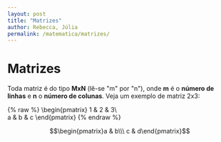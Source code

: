 ```yaml
---
layout: post
title: "Matrizes"
author: Rebecca, Júlia
permalink: /matematica/matrizes/
---
```

# Matrizes
Toda matriz é do tipo **MxN** (lê-se "m" por "n"), onde **m** é o __número de linhas__ e **n** o __número de colunas__. Veja um exemplo de matriz 2x3:

{% raw %}
\begin{pmatrix}
1 & 2 & 3\\\
a & b & c
\end{pmatrix}
{% endraw %}

$$\begin{pmatrix}a & b\\\ c & d\end{pmatrix}$$
